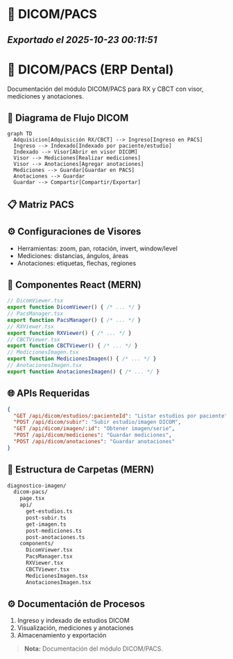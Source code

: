 # 🩻 DICOM/PACS
*Exportado el 2025-10-23 00:11:51*
---

# 🩻 DICOM/PACS (ERP Dental)

Documentación del módulo DICOM/PACS para RX y CBCT con visor, mediciones y anotaciones.

## 🔁 Diagrama de Flujo DICOM

```mermaid
graph TD
  Adquisicion[Adquisición RX/CBCT] --> Ingreso[Ingreso en PACS]
  Ingreso --> Indexado[Indexado por paciente/estudio]
  Indexado --> Visor[Abrir en visor DICOM]
  Visor --> Mediciones[Realizar mediciones]
  Visor --> Anotaciones[Agregar anotaciones]
  Mediciones --> Guardar[Guardar en PACS]
  Anotaciones --> Guardar
  Guardar --> Compartir[Compartir/Exportar]
```

## 📋 Matriz PACS

<!-- Bloque no procesado: table -->

## ⚙️ Configuraciones de Visores

- Herramientas: zoom, pan, rotación, invert, window/level
- Mediciones: distancias, ángulos, áreas
- Anotaciones: etiquetas, flechas, regiones
## 🧩 Componentes React (MERN)

```typescript
// DicomViewer.tsx
export function DicomViewer() { /* ... */ }
// PacsManager.tsx
export function PacsManager() { /* ... */ }
// RXViewer.tsx
export function RXViewer() { /* ... */ }
// CBCTViewer.tsx
export function CBCTViewer() { /* ... */ }
// MedicionesImagen.tsx
export function MedicionesImagen() { /* ... */ }
// AnotacionesImagen.tsx
export function AnotacionesImagen() { /* ... */ }
```

## 🌐 APIs Requeridas

```json
{
  "GET /api/dicom/estudios/:pacienteId": "Listar estudios por paciente",
  "POST /api/dicom/subir": "Subir estudio/imagen DICOM",
  "GET /api/dicom/imagen/:id": "Obtener imagen/serie",
  "POST /api/dicom/mediciones": "Guardar mediciones",
  "POST /api/dicom/anotaciones": "Guardar anotaciones"
}
```

## 📁 Estructura de Carpetas (MERN)

```bash
diagnostico-imagen/
  dicom-pacs/
    page.tsx
    api/
      get-estudios.ts
      post-subir.ts
      get-imagen.ts
      post-mediciones.ts
      post-anotaciones.ts
    components/
      DicomViewer.tsx
      PacsManager.tsx
      RXViewer.tsx
      CBCTViewer.tsx
      MedicionesImagen.tsx
      AnotacionesImagen.tsx
```

## ⚙️ Documentación de Procesos

1. Ingreso y indexado de estudios DICOM
1. Visualización, mediciones y anotaciones
1. Almacenamiento y exportación
> **Nota:** Documentación del módulo DICOM/PACS.

